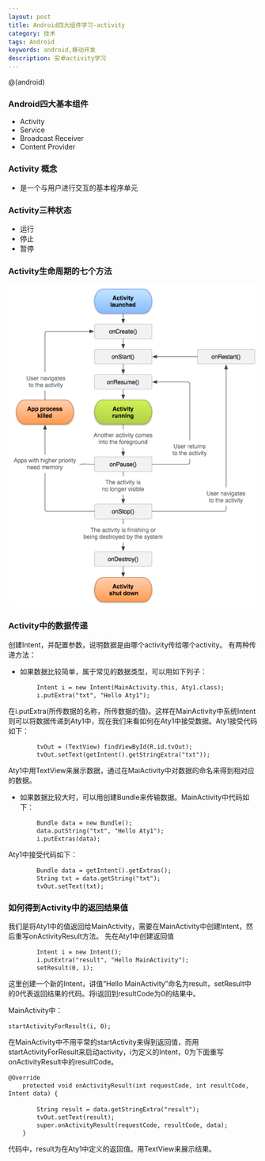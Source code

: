 ```yaml
---
layout: post
title: Android四大组件学习-activity
category: 技术
tags: Android
keywords: android,移动开发
description: 安卓activity学习
---
```



@(android)

### Android四大基本组件
- Activity
- Service
- Broadcast Receiver
- Content Provider

### Activity 概念
- 是一个与用户进行交互的基本程序单元

### Activity三种状态
- 运行
- 停止
- 暂停

### Activity生命周期的七个方法
![安卓生命周期](/public/upload/android/1421802290497.png)

### Activity中的数据传递

创建Intent，并配置参数，说明数据是由哪个activity传给哪个activity。
有两种传递方法：
- 如果数据比较简单，属于常见的数据类型，可以用如下列子：
```
		Intent i = new Intent(MainActivity.this, Aty1.class);
		i.putExtra("txt", "Hello Aty1");
```

在i.putExtra(所传数据的名称，所传数据的值)。这样在MainActivity中系统Intent则可以将数据传递到Aty1中，现在我们来看如何在Aty1中接受数据。Aty1接受代码如下：
```
		tvOut = (TextView) findViewById(R.id.tvOut);
		tvOut.setText(getIntent().getStringExtra("txt"));
```
Aty1中用TextView来展示数据，通过在MaiActivity中对数据的命名来得到相对应的数据。

- 如果数据比较大时，可以用创建Bundle来传输数据。MainActivity中代码如下：
```
		Bundle data = new Bundle();
		data.putString("txt", "Hello Aty1");
		i.putExtras(data);
```
Aty1中接受代码如下：
```
		Bundle data = getIntent().getExtras();
		String txt = data.getString("txt");
		tvOut.setText(txt);
```


### 如何得到Activity中的返回结果值
我们是将Aty1中的值返回给MainActivity，需要在MainActivity中创建Intent，然后重写onActivityResult方法。
先在Aty1中创建返回值
```
		Intent i = new Intent();
		i.putExtra("result", "Hello MainActivity");
		setResult(0, i);
```
这里创建一个新的Intent，讲值“Hello MainActivity”命名为result，setResult中的0代表返回结果的代码。将i返回到resultCode为0的结果中。

MainActivity中：
```
startActivityForResult(i, 0);
```
在MainActivity中不用平常的startActivity来得到返回值，而用startActivityForResult来启动activity，i为定义的Intent，0为下面重写onActivityResult中的resultCode。

```
@Override
    protected void onActivityResult(int requestCode, int resultCode, Intent data) {
    	
    	String result = data.getStringExtra("result");
    	tvOut.setText(result);
    	super.onActivityResult(requestCode, resultCode, data);
    }
```
代码中，result为在Aty1中定义的返回值。用TextView来展示结果。